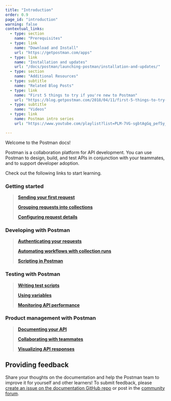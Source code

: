 ```yaml
---
title: "Introduction"
order: 0.9
page_id: "introduction"
warning: false
contextual_links:
  - type: section
    name: "Prerequisites"
  - type: link
    name: "Download and Install"
    url: "https://getpostman.com/apps"
  - type: link
    name: "Installation and updates"
    url: "/docs/postman/launching-postman/installation-and-updates/"
  - type: section
    name: "Additional Resources"
  - type: subtitle
    name: "Related Blog Posts"
  - type: link
    name: "First 5 things to try if you're new to Postman"
    url: "https://blog.getpostman.com/2018/04/11/first-5-things-to-try-if-youre-new-to-postman/"
  - type: subtitle
    name: "Videos"
  - type: link
    name: Postman intro series
    url: "https://www.youtube.com/playlist?list=PLM-7VG-sgbtAgGq_pef5y_ruIUBPpUgNJ"

---
```


Welcome to the Postman docs!

Postman is a collaboration platform for API development. You can use Postman to design, build, and test APIs in conjunction with your teammates, and to support developer adoption.

Check out the following links to start learning.

### Getting started

> [__Sending your first request__](/docs/postman/launching-postman/sending-the-first-request/)
>
> [__Grouping requests into collections__](/docs/postman/launching-postman/creating-the-first-collection/)
>
> [__Configuring request details__](/docs/postman/sending-api-requests/requests/)

### Developing with Postman

> [__Authenticating your requests__](/docs/postman/sending-api-requests/authorization/)
>
> [__Automating workflows with collection runs__](/docs/postman/collection-runs/intro-to-collection-runs/)
>
> [__Scripting in Postman__](/docs/postman/scripts/intro-to-scripts/)

### Testing with Postman

> [__Writing test scripts__](/docs/postman/scripts/test-scripts/)
>
> [__Using variables__](/docs/postman/environments-and-globals/variables/)
>
> [__Monitoring API performance__](/docs/postman/monitors/intro-monitors/)

### Product management with Postman

> [__Documenting your API__](/docs/postman/api-documentation/intro-to-api-documentation/)
>
> [__Collaborating with teammates__](/docs/postman/launching-postman/collaboration/)
>
> [__Visualizing API responses__](/docs/postman/sending-api-requests/visualizer/)

## Providing feedback

Share your thoughts on the documentation and help the Postman team to improve it for yourself and other learners! To submit feedback, please [create an issue on the documentation GitHub repo](https://github.com/postmanlabs/postman-docs/issues) or post in the [community forum](https://community.getpostman.com/).
